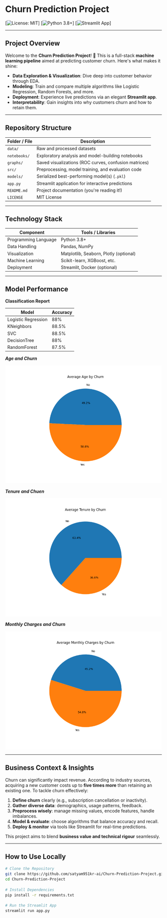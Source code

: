 #  Churn Prediction Project

[![License: MIT](https://img.shields.io/badge/License-MIT-blue.svg)]
[![Python 3.8+](https://img.shields.io/badge/Python-3.8%2B-yellow)]
[![Streamlit App](https://img.shields.io/badge/App-Status-Interactive-green)]

---

##  Project Overview

Welcome to the **Churn Prediction Project**! 🚀 This is a full-stack **machine learning pipeline** aimed at predicting customer churn. Here's what makes it shine:

-  **Data Exploration & Visualization**: Dive deep into customer behavior through EDA.
-  **Modeling**: Train and compare multiple algorithms like Logistic Regression, Random Forests, and more.
-  **Deployment**: Experience live predictions via an elegant **Streamlit app**.
-  **Interpretability**: Gain insights into why customers churn and how to retain them.

---

##  Repository Structure

| Folder / File           | Description                                           |
|--------------------------|-------------------------------------------------------|
| `data/`                  | Raw and processed datasets                            |
| `notebooks/`             | Exploratory analysis and model-building notebooks     |
| `graphs/`                | Saved visualizations (ROC curves, confusion matrices) |
| `src/`                   | Preprocessing, model training, and evaluation code    |
| `models/`                | Serialized best-performing model(s) (`.pkl`)          |
| `app.py`                 | Streamlit application for interactive predictions     |
| `README.md`              | Project documentation (you're reading it!)             |
| `LICENSE`                | MIT License                                           |

---

##  Technology Stack

| Component              | Tools / Libraries                          |
|------------------------|---------------------------------------------|
| Programming Language   | Python 3.8+                                 |
| Data Handling          | Pandas, NumPy                               |
| Visualization          | Matplotlib, Seaborn, Plotly (optional)      |
| Machine Learning       | Scikit-learn, XGBoost, etc.                |
| Deployment             | Streamlit, Docker (optional)                |

---

##  Model Performance 

**Classification Report**

| Model                 | Accuracy|
|-----------------------|---------|
| Logistic Regression   |  88%    |
| KNeighbors            |  88.5%  |
| SVC                   |  88.5%  |
| DecisionTree          |  88%    |
| RandomForest          |  87.5%  |

***Age and Churn***


![Age v/s Churn](Graphs/Age_VS_Churn.png)

***Tenure and Chuen***


![Tenure v/s Churn](Graphs/Tenure_VS_Churn.png)

***Monthly Charges and Churn***


![Monthly Charges v/s Churn](Graphs/Monthly_Charges_VS_Churn.png)



---

##  Business Context & Insights

Churn can significantly impact revenue. According to industry sources, acquiring a new customer costs up to **five times more** than retaining an existing one. To tackle churn effectively:

1. **Define churn** clearly (e.g., subscription cancellation or inactivity).
2. **Gather diverse data**: demographics, usage patterns, feedback.
3. **Preprocess wisely**: manage missing values, encode features, handle imbalances.
4. **Model & evaluate**: choose algorithms that balance accuracy and recall.
5. **Deploy & monitor** via tools like Streamlit for real-time predictions.

This project aims to blend **business value and technical rigour** seamlessly.

---

##  How to Use Locally

```bash
# Clone the Repository
git clone https://github.com/satyam951kr-ai/Churn-Prediction-Project.git
cd Churn-Prediction-Project

# Install Dependencies
pip install -r requirements.txt

# Run the Streamlit App
streamlit run app.py
